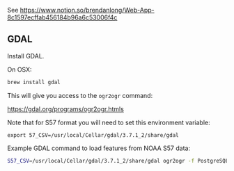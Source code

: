 See https://www.notion.so/brendanlong/Web-App-8c1597ecffab456184b96a6c53006f4c

## GDAL

Install GDAL.

On OSX:

```bash
brew install gdal
```

This will give you access to the `ogr2ogr` command:

https://gdal.org/programs/ogr2ogr.htmls

Note that for S57 format you will need to set this environment variable:

```
export 57_CSV=/usr/local/Cellar/gdal/3.7.1_2/share/gdal
```

Example GDAL command to load features from NOAA S57 data:

```bash
S57_CSV=/usr/local/Cellar/gdal/3.7.1_2/share/gdal ogr2ogr -f PostgreSQL postgresql://marview:marview@localhost:5431/marview ~/Downloads/ENC_ROOT/US4AL11M/US4AL11M.000 -skipfailures -nlt PROMOTE_TO_MULTI -lco OVERWRITE=YES -lco PRECISION=YES
```